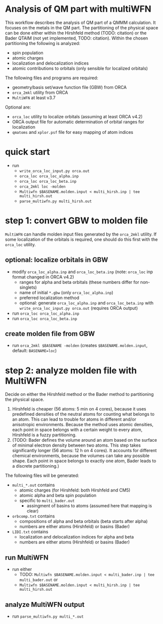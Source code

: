 # Analysis of QM part with multiWFN
This workflow describes the analysis of QM part of a QMMM calculation.
It focuses on the metals in the QM part.
The partitioning of the physical space can be done either within the Hirshfeld method (TODO: citation) 
or the Bader QTAIM (not yet implemented, TODO: citation).
Within the chosen partitioning the following is analyzed:

- spin population
- atomic charges
- localization and delocalization indices
- atomic contributions to orbitals (only sensible for localized orbitals)

The following files and programs are required:
- geometry/basis set/wave function file (GBW) from ORCA
- `orca_2mkl` utility from ORCA
- `MultiWFN` at least v3.7

Optional are:
- `orca_loc` utility to localize orbitals (assuming at least ORCA v4.2)
- ORCA output file for automatic determination of orbital ranges for localization
- `qmatoms` and `xplor.psf` file for easy mapping of atom indices

# quick start
- run
	- `write_orca_loc_input.py orca.out`
	- `orca_loc orca_loc_alpha.inp` 
	- `orca_loc orca_loc_beta.inp`
	- `orca_2mkl loc -molden` 
	- `Multiwfn $BASENAME.molden.input < multi_hirsh.inp | tee multi_hirsh.out`
	- `parse_multiwfn.py multi_hirsh.out`
	

# step 1: convert GBW to molden file
`MultiWFN` can handle molden input files generated by the `orca_2mkl` utility.
If some localization of the orbitals is required, one should do this first with the `orca_loc` utility. 

## optional: localize orbitals in GBW
- modify `orca_loc_alpha.inp` and `orca_loc_beta.inp` (note: `orca_loc` inp format changed in ORCA v4.2)
	- ranges for alpha and beta orbitals (these numbers differ for non-singlets)
	- name of initial `*.gbw` (only `orca_loc_alpha.inp`)
	- preferred localization method 
	- optional: generate `orca_loc_alpha.inp` and `orca_loc_beta.inp` with `write_orca_loc_input.py orca.out` (requires ORCA output)
- run `orca_loc orca_loc_alpha.inp` 
- run `orca_loc orca_loc_beta.inp`

## create molden file from GBW
- run `orca_2mkl $BASENAME -molden` (creates `$BASENAME.molden.input`, default: `BASENAME=loc`)

# step 2: analyze molden file with MultiWFN
Decide on either the Hirshfeld method or the Bader method to partitioning the physical space.
1. Hirshfeld is cheaper (56 atoms: 5 min on 4 cores), because it uses predefined densities of the neutral atoms for counting what belongs to an atom. 
This can lead to trouble for atoms in different and/or anisotropic environments. Because the method uses
atomic densities, each point in space belongs with a certain weight to every atom, Hirshfeld is a fuzzy partitioning.
2. (TODO: Bader defines the volume around an atom based on the surface of minimal electron density between two atoms.
This step takes significantly longer (56 atoms: 12 h on 4 cores). It accounts for different chemical environments, because the volumes can take any possible shape.
Each point in space belongs to exactly one atom, Bader leads to a discrete partitioning.)

The following files will be generated:
- `multi_*.out` contains
	- atomic charges (for Hirshfeld: both Hirshfeld and CM5)
	- atomic alpha and beta spin population
	- specific to `multi_bader.out`
		- assingment of basins to atoms (assumed here that mapping is clear)
- `orbcomp.txt` contains
	- compositions of alpha and beta orbitals (beta starts after alpha)
	- numbers are either atoms (Hirshfeld) or basins (Bader)
- `LIDI.txt` contains
	- localization and delocalization indices for alpha and beta
	- numbers are either atoms (Hirshfeld) or basins (Bader)

## run MultiWFN
- run either 
	- TODO: `Multiwfn $BASENAME.molden.input < multi_bader.inp | tee multi_bader.out` or 
	- `Multiwfn $BASENAME.molden.input < multi_hirsh.inp | tee multi_hirsh.out`

## analyze MultiWFN output
- run `parse_multiwfn.py multi_*.out`
